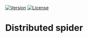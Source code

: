 [![Version](https://img.shields.io/badge/version-1.0.0-green.svg)](https://github.com/chunlintang/Horizon)
[![License](https://img.shields.io/badge/license-MIT-blue.svg)](http://opensource.org/licenses/MIT)
# Distributed spider
